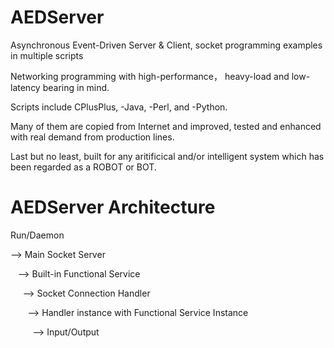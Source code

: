 # AEDServer
Asynchronous Event-Driven Server &amp; Client, socket programming examples in multiple scripts

Networking programming with high-performance， heavy-load and low-latency bearing in mind.

Scripts include CPlusPlus, -Java, -Perl, and -Python.

Many of them are copied from Internet and improved, tested and enhanced with real demand from production lines.

Last but no least, built for any aritificical and/or intelligent system which has been regarded as a ROBOT or BOT.

# AEDServer Architecture

Run/Daemon

--> Main Socket Server

    --> Built-in Functional Service
    
      --> Socket Connection Handler
      
        --> Handler instance with Functional Service Instance
        
          --> Input/Output
          

